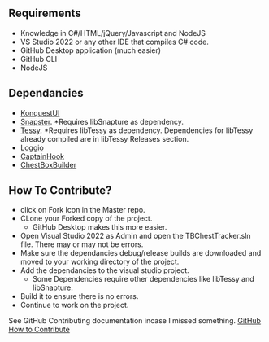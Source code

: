 ## Requirements
- Knowledge in C#/HTML/jQuery/Javascript and NodeJS
- VS Studio 2022 or any other IDE that compiles C# code.
- GitHub Desktop application (much easier)
- GitHub CLI
- NodeJS

## Dependancies 
- [KonquestUI](https://github.com/SICGames/KonquestUI/)
- [Snapster](https://github.com/SICGames/Snapster/). *Requires libSnapture as dependency.
- [Tessy](https://github.com/SICGames/Tessy/). *Requires libTessy as dependency. Dependencies for libTessy already compiled are in libTessy Releases section.
- [Loggio](https://github.com/SICGames/Loggio/)
- [CaptainHook](https://github.com/SICGames/CaptainHook)
- [ChestBoxBuilder](https://github.com/SICGames/ChestBoxBuilder)

## How To Contribute?
- click on Fork Icon in the Master repo.
- CLone your Forked copy of the project.
  - GitHub Desktop makes this more easier.
- Open Visual Studio 2022 as Admin and open the TBChestTracker.sln file. There may or may not be errors.
- Make sure the dependancies debug/release builds are downloaded and moved to your working directory of the project.
- Add the dependancies to the visual studio project.
  - Some Dependencies require other dependencies like libTessy and libSnapture.
- Build it to ensure there is no errors.
- Continue to work on the project.

See GitHub Contributing documentation incase I missed something. [GitHub How to Contribute](https://docs.github.com/en/get-started/exploring-projects-on-github/contributing-to-a-project)
